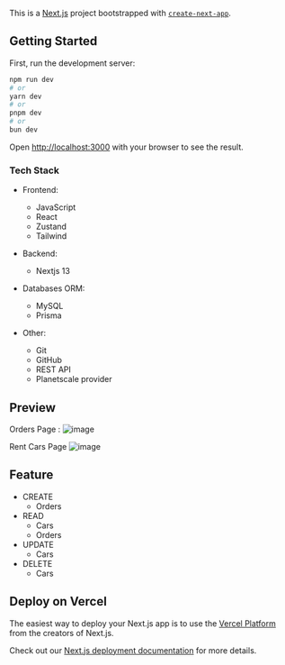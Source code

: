 This is a [Next.js](https://nextjs.org/) project bootstrapped with [`create-next-app`](https://github.com/vercel/next.js/tree/canary/packages/create-next-app).

## Getting Started

First, run the development server:

```bash
npm run dev
# or
yarn dev
# or
pnpm dev
# or
bun dev
```

Open [http://localhost:3000](http://localhost:3000) with your browser to see the result.

### Tech Stack

* Frontend:
  - JavaScript
  - React
  - Zustand
  - Tailwind

* Backend:
  - Nextjs 13
    
* Databases ORM:
  - MySQL
  - Prisma

* Other:
  - Git
  - GitHub
  - REST API
  - Planetscale provider



## Preview

Orders Page :
![image](https://github.com/vincentarck/equinox-test/assets/73167671/9f1a8a97-08f8-4a89-9306-455d1319c519)

Rent Cars Page
![image](https://github.com/vincentarck/equinox-test/assets/73167671/14d9d201-6550-4715-89f4-728e7cd5268b)

## Feature
* CREATE
  - Orders 
* READ
  - Cars
  - Orders
* UPDATE
  - Cars
* DELETE
  - Cars

## Deploy on Vercel

The easiest way to deploy your Next.js app is to use the [Vercel Platform](https://vercel.com/new?utm_medium=default-template&filter=next.js&utm_source=create-next-app&utm_campaign=create-next-app-readme) from the creators of Next.js.

Check out our [Next.js deployment documentation](https://nextjs.org/docs/deployment) for more details.
